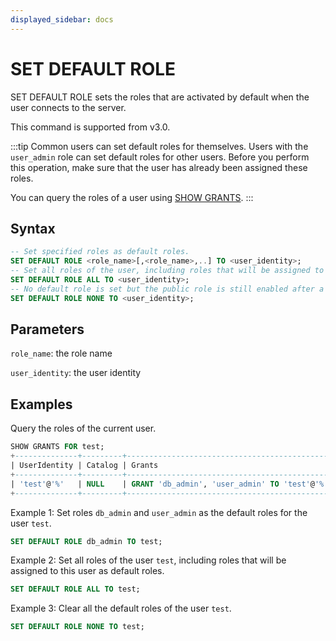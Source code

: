 ```yaml
---
displayed_sidebar: docs
---
```


# SET DEFAULT ROLE

SET DEFAULT ROLE sets the roles that are activated by default when the user connects to the server.

This command is supported from v3.0.

:::tip
Common users can set default roles for themselves. Users with the `user_admin` role can set default roles for other users. Before you perform this operation, make sure that the user has already been assigned these roles.

You can query the roles of a user using [SHOW GRANTS](SHOW_GRANTS.md).
:::

## Syntax

```SQL
-- Set specified roles as default roles.
SET DEFAULT ROLE <role_name>[,<role_name>,..] TO <user_identity>;
-- Set all roles of the user, including roles that will be assigned to this user, as default roles. 
SET DEFAULT ROLE ALL TO <user_identity>;
-- No default role is set but the public role is still enabled after a user login. 
SET DEFAULT ROLE NONE TO <user_identity>; 
```

## Parameters

`role_name`: the role name

`user_identity`: the user identity

## Examples

Query the roles of the current user.

```SQL
SHOW GRANTS FOR test;
+--------------+---------+----------------------------------------------+
| UserIdentity | Catalog | Grants                                       |
+--------------+---------+----------------------------------------------+
| 'test'@'%'   | NULL    | GRANT 'db_admin', 'user_admin' TO 'test'@'%' |
+--------------+---------+----------------------------------------------+
```

Example 1: Set roles `db_admin` and `user_admin` as the default roles for the user `test`.

```SQL
SET DEFAULT ROLE db_admin TO test;
```

Example 2: Set all roles of the user `test`, including roles that will be assigned to this user as default roles.

```SQL
SET DEFAULT ROLE ALL TO test;
```

Example 3: Clear all the default roles of the user `test`.

```SQL
SET DEFAULT ROLE NONE TO test;
```

